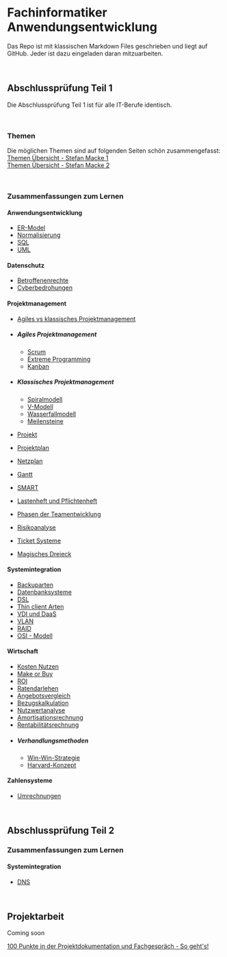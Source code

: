 # Fachinformatiker Anwendungsentwicklung
Das Repo ist mit klassischen Markdown Files geschrieben und liegt auf GitHub. Jeder ist dazu eingeladen daran mitzuarbeiten.
 
<br>

## Abschlussprüfung Teil 1
Die Abschlussprüfung Teil 1 ist für alle IT-Berufe identisch.  

<br>

### Themen
Die möglichen Themen sind auf folgenden Seiten schön zusammengefasst:  
[Themen Übersicht - Stefan Macke 1](https://it-berufe-podcast.de/pruefungsvorbereitung-auf-teil-1-der-gestreckten-abschlusspruefung-der-it-berufe-it-berufe-podcast-168/)  
[Themen Übersicht - Stefan Macke 2](https://it-berufe-podcast.de/vorbereitung-auf-die-ihk-abschlusspruefung-der-it-berufe/moegliche-themen-von-teil-1-der-gestreckten-abschlusspruefung-gap-in-den-it-berufen/?utm_source=newsletter&utm_medium=email&utm_content=textlink&utm_campaign=thementeil1)

<br>

### Zusammenfassungen zum Lernen

#### Anwendungsentwicklung
- [ER-Model](./AbschlusspruefungTeil1/Anwendungsentwicklung/ER-Model.md)
- [Normalisierung](./AbschlusspruefungTeil1/Anwendungsentwicklung/Normalisierung.md)
- [SQL](./AbschlusspruefungTeil1/Anwendungsentwicklung/SQL.md)
- [UML](./AbschlusspruefungTeil1/Anwendungsentwicklung/UML.md)

#### Datenschutz
- [Betroffenenrechte](./AbschlusspruefungTeil1/Datenschutz/Betroffenenrechte.md)
- [Cyberbedrohungen](./AbschlusspruefungTeil1/Datenschutz/Cyberbedrohungen.md)

#### Projektmanagement
- [Agiles vs klassisches Projektmanagement](./AbschlusspruefungTeil1/Projektmanagement/AgilesVsKlassischesProjektmanagement.md)
- ##### Agiles Projektmanagement
    - [Scrum](./AbschlusspruefungTeil1/Projektmanagement/Scrum.md)
    - [Extreme Programming](./AbschlusspruefungTeil1/Projektmanagement/ExtremeProgramming.md)
    - [Kanban](./AbschlusspruefungTeil1/Projektmanagement/Kanban.md)

- ##### Klassisches Projektmanagement
    - [Spiralmodell](./AbschlusspruefungTeil1/Projektmanagement/Spiralmodell.md)
    - [V-Modell](./AbschlusspruefungTeil1/Projektmanagement/V-Modell.md)
    - [Wasserfallmodell](./AbschlusspruefungTeil1/Projektmanagement/Wasserfallmodell.md)
    - [Meilensteine](./AbschlusspruefungTeil1/Projektmanagement/Meilensteine.md)

- [Projekt](./AbschlusspruefungTeil1/Projektmanagement/Projekt.md)
- [Projektplan](./AbschlusspruefungTeil1/Projektmanagement/Projektplan.md)
- [Netzplan](./AbschlusspruefungTeil1/Projektmanagement/Netzplan.md)
- [Gantt](./AbschlusspruefungTeil1/Projektmanagement/Gantt.md)
- [SMART](./AbschlusspruefungTeil1/Projektmanagement/SMART.md)
- [Lastenheft und Pflichtenheft](./AbschlusspruefungTeil1/Projektmanagement/LastenheftUndPflichtenheft.md)
- [Phasen der Teamentwicklung](./AbschlusspruefungTeil1/Projektmanagement/PhasenDerTeamentwicklung.md)
- [Risikoanalyse](./AbschlusspruefungTeil1/Projektmanagement/Risikoanalyse.md)
- [Ticket Systeme](./AbschlusspruefungTeil1/Projektmanagement/TicketSysteme.md)
- [Magisches Dreieck](./AbschlusspruefungTeil1/Projektmanagement/MagischesDreieck.md)

#### Systemintegration
- [Backuparten](./AbschlusspruefungTeil1/Systemintegration/Backuparten.md)
- [Datenbanksysteme](./AbschlusspruefungTeil1/Systemintegration/Datenbanksystem.md)
- [DSL](./AbschlusspruefungTeil1/Systemintegration/DSL.md)
- [Thin client Arten](./AbschlusspruefungTeil1/Systemintegration/ThinClientArten.md)
- [VDI und DaaS](./AbschlusspruefungTeil1/Systemintegration/VdiUndDaaS.md)
- [VLAN](./AbschlusspruefungTeil1/Systemintegration/VLAN.md)
- [RAID](./AbschlusspruefungTeil1/Systemintegration/RAID.md)
- [OSI - Modell](./AbschlusspruefungTeil1/Systemintegration/OSI.md)

#### Wirtschaft
- [Kosten Nutzen](./AbschlusspruefungTeil1/Wirtschaft/KostenNutzen.md)
- [Make or Buy](./AbschlusspruefungTeil1/Wirtschaft/MakeOrBuy.md)
- [ROI](./AbschlusspruefungTeil1/Wirtschaft/ROI.md)
- [Ratendarlehen](./AbschlusspruefungTeil1/Wirtschaft/Ratendarlehen.md)
- [Angebotsvergleich](./AbschlusspruefungTeil1/Wirtschaft/Angebotsvergleich.md)
- [Bezugskalkulation](./AbschlusspruefungTeil1/Wirtschaft/Bezugskalkulation.md)
- [Nutzwertanalyse](./AbschlusspruefungTeil1/Wirtschaft/Nutzwertanalyse.md)
- [Amortisationsrechnung](./AbschlusspruefungTeil1/Wirtschaft/Amortisationsrechnung.md)
- [Rentabilitätsrechnung](./AbschlusspruefungTeil1/Wirtschaft/Rentabilitaetsrechnung.md)
- ##### Verhandlungsmethoden
  - [Win-Win-Strategie](./AbschlusspruefungTeil1/Wirtschaft/WinWin.md)
  - [Harvard-Konzept](./AbschlusspruefungTeil1/Wirtschaft/HarvardKonzept.md)

#### Zahlensysteme
- [Umrechnungen](./AbschlusspruefungTeil1/Zahlensysteme/Umrechnungen.md)

<br>

## Abschlussprüfung Teil 2

### Zusammenfassungen zum Lernen

#### Systemintegration
- [DNS](./AbschlusspruefungTeil2/Systemintegration/DNS.md)

<br>

## Projektarbeit

Coming soon

[100 Punkte in der Projektdokumentation und Fachgespräch - So geht's!](https://www.youtube.com/watch?v=ybcbS15xVIw)